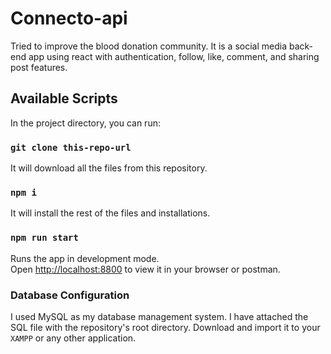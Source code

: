 # Connecto-api
Tried to improve the blood donation community. It is a social media back-end app using react with authentication, follow, like, comment, and sharing post features.

## Available Scripts

In the project directory, you can run:
### `git clone this-repo-url`
It will download all the files from this repository.
### `npm i`
It will install the rest of the files and installations.

### `npm run start`

Runs the app in development mode.\
Open [http://localhost:8800](http://localhost:8800) to view it in your browser or postman.


### Database Configuration
I used MySQL as my database management system. I have attached the SQL file with the repository's root directory. Download and import it to your `XAMPP` or any other application.

